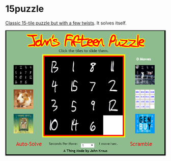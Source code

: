 # 15puzzle
[Classic 15-tile puzzle but with a few twists](http://johnfkraus.com/15puzzle/index.html "John's 15-Tile Puzzle").  It solves itself.

![alt text](https://github.com/johnfkraus/15puzzle/blob/master/15Puzzle.png "John's 15-Tile Puzzle")
